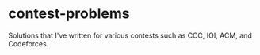 # contest-problems
Solutions that I've written for various contests such as CCC, IOI, ACM, and Codeforces.
